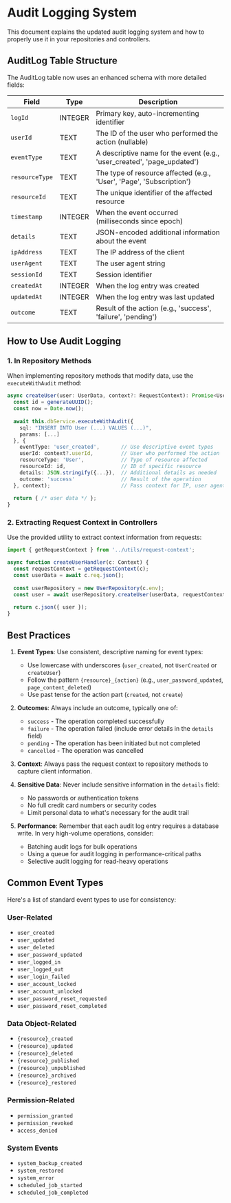 # Audit Logging System

This document explains the updated audit logging system and how to properly use it in your repositories and controllers.

## AuditLog Table Structure

The AuditLog table now uses an enhanced schema with more detailed fields:

| Field | Type | Description |
|-------|------|-------------|
| `logId` | INTEGER | Primary key, auto-incrementing identifier |
| `userId` | TEXT | The ID of the user who performed the action (nullable) |
| `eventType` | TEXT | A descriptive name for the event (e.g., 'user_created', 'page_updated') |
| `resourceType` | TEXT | The type of resource affected (e.g., 'User', 'Page', 'Subscription') |
| `resourceId` | TEXT | The unique identifier of the affected resource |
| `timestamp` | INTEGER | When the event occurred (milliseconds since epoch) |
| `details` | TEXT | JSON-encoded additional information about the event |
| `ipAddress` | TEXT | The IP address of the client |
| `userAgent` | TEXT | The user agent string |
| `sessionId` | TEXT | Session identifier |
| `createdAt` | INTEGER | When the log entry was created |
| `updatedAt` | INTEGER | When the log entry was last updated |
| `outcome` | TEXT | Result of the action (e.g., 'success', 'failure', 'pending') |

## How to Use Audit Logging

### 1. In Repository Methods

When implementing repository methods that modify data, use the `executeWithAudit` method:

```typescript
async createUser(user: UserData, context?: RequestContext): Promise<User> {
  const id = generateUUID();
  const now = Date.now();
  
  await this.dbService.executeWithAudit({
    sql: "INSERT INTO User (...) VALUES (...)",
    params: [...]
  }, {
    eventType: 'user_created',       // Use descriptive event types
    userId: context?.userId,         // User who performed the action
    resourceType: 'User',            // Type of resource affected
    resourceId: id,                  // ID of specific resource
    details: JSON.stringify({...}),  // Additional details as needed
    outcome: 'success'               // Result of the operation
  }, context);                       // Pass context for IP, user agent, etc.
  
  return { /* user data */ };
}
```

### 2. Extracting Request Context in Controllers

Use the provided utility to extract context information from requests:

```typescript
import { getRequestContext } from '../utils/request-context';

async function createUserHandler(c: Context) {
  const requestContext = getRequestContext(c);
  const userData = await c.req.json();
  
  const userRepository = new UserRepository(c.env);
  const user = await userRepository.createUser(userData, requestContext);
  
  return c.json({ user });
}
```

## Best Practices

1. **Event Types**: Use consistent, descriptive naming for event types:
   - Use lowercase with underscores (`user_created`, not `UserCreated` or `createUser`)
   - Follow the pattern `{resource}_{action}` (e.g., `user_password_updated`, `page_content_deleted`)
   - Use past tense for the action part (`created`, not `create`)

2. **Outcomes**: Always include an outcome, typically one of:
   - `success` - The operation completed successfully
   - `failure` - The operation failed (include error details in the `details` field)
   - `pending` - The operation has been initiated but not completed
   - `cancelled` - The operation was cancelled

3. **Context**: Always pass the request context to repository methods to capture client information.

4. **Sensitive Data**: Never include sensitive information in the `details` field:
   - No passwords or authentication tokens
   - No full credit card numbers or security codes
   - Limit personal data to what's necessary for the audit trail

5. **Performance**: Remember that each audit log entry requires a database write. In very high-volume operations, consider:
   - Batching audit logs for bulk operations
   - Using a queue for audit logging in performance-critical paths
   - Selective audit logging for read-heavy operations

## Common Event Types

Here's a list of standard event types to use for consistency:

### User-Related
- `user_created`
- `user_updated`
- `user_deleted`
- `user_password_updated`
- `user_logged_in`
- `user_logged_out`
- `user_login_failed`
- `user_account_locked`
- `user_account_unlocked`
- `user_password_reset_requested`
- `user_password_reset_completed`

### Data Object-Related
- `{resource}_created`
- `{resource}_updated`
- `{resource}_deleted`
- `{resource}_published`
- `{resource}_unpublished`
- `{resource}_archived`
- `{resource}_restored`

### Permission-Related
- `permission_granted`
- `permission_revoked`
- `access_denied`

### System Events
- `system_backup_created`
- `system_restored`
- `system_error`
- `scheduled_job_started`
- `scheduled_job_completed` 